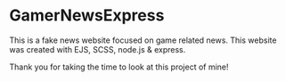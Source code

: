 # GamerNewsExpress

This is a fake news website focused on game related news. 
This website was created with EJS, SCSS, node.js & express.

Thank you for taking the time to look at this project of mine!
